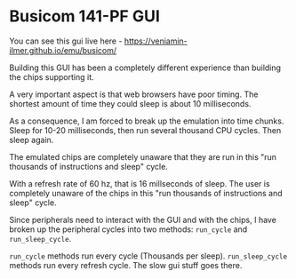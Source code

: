 # Busicom 141-PF GUI

You can see this gui live here - https://veniamin-ilmer.github.io/emu/busicom/

Building this GUI has been a completely different experience than building the chips supporting it.

A very important aspect is that web browsers have poor timing. The shortest amount of time they could sleep is about 10 milliseconds.

As a consequence, I am forced to break up the emulation into time chunks. Sleep for 10-20 milliseconds, then run several thousand CPU cycles. Then sleep again.

The emulated chips are completely unaware that they are run in this "run thousands of instructions and sleep" cycle.

With a refresh rate of 60 hz, that is 16 millseconds of sleep. The user is completely unaware of the chips in this "run thousands of instructions and sleep" cycle.

Since peripherals need to interact with the GUI and with the chips, I have broken up the peripheral cycles into two methods: `run_cycle` and `run_sleep_cycle`.

`run_cycle` methods run every cycle (Thousands per sleep). `run_sleep_cycle` methods run every refresh cycle. The slow gui stuff goes there.
